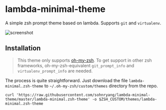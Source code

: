 # lambda-minimal-theme
A simple zsh prompt theme based on lambda. Supports `git` and `virtualenv`.

![screenshot](https://rawcdn.githack.com/sohnryang/lambda-minimal-theme/ec441881d3c355c4d377edd4a08e59cf89924221/screenshot.png)

## Installation
> This theme only supports [oh-my-zsh](https://ohmyz.sh/). To get support in other zsh frameworks, oh-my-zsh-equivalent `git_prompt_info` and `virtualenv_prompt_info` are needed.

The process is quite straightforward. Just download the file `lambda-minimal.zsh-theme` to `~/.oh-my-zsh/custom/themes` directory from the repo.

```
curl 'https://raw.githubusercontent.com/sohnryang/lambda-minimal-theme/master/lambda-minimal.zsh-theme' -o $ZSH_CUSTOM/themes/lambda-minimal.zsh-theme
```
